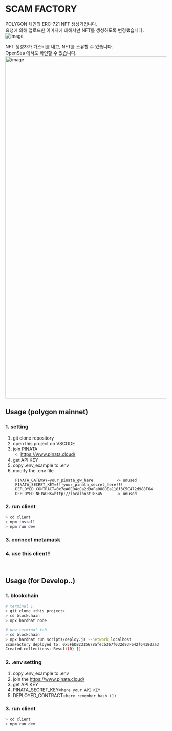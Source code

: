 # SCAM FACTORY
POLYGON 체인의 ERC-721 NFT 생성기입니다.   
요청에 의해 업로드한 이미지에 대해서만 NFT를 생성하도록 변경했습니다.    
![image](https://github.com/NTF-marketplace/scam-factory/assets/52898964/e76fb592-6488-4b73-90dd-b72ffc4fa868)

NFT 생성자가 가스비를 내고, NFT를 소유할 수 있습니다.    
OpenSea 에서도 확인할 수 있습니다.   
<img width="1066" alt="image" src="https://github.com/NTF-marketplace/scam-factory/assets/52898964/2343734c-80ce-4fc0-acf1-17b8d7bea039">


## Usage (polygon mainnet)
### 1. setting
1. git clone repository
2. open this project on VSCODE
3. join PINATA
   * https://www.pinata.cloud/
4. get API KEY
5. copy .env_example to .env
6. modify the .env file
   ```
    PINATA_GATEWAY=your_pinata_gw_here          -> unused
    PINATA_SECRET_KEY=!!!your_pinata_secret_here!!! 
    DEPLOYED_CONTRACT=0x7eA0E04cCa2d9aFa088DEa118f3C5C472d988F64
    DEPLOYED_NETWORK=http://localhost:8545      -> unused
   ```
### 2. run client
```bash
> cd client
> npm install
> npm run dev
```

### 3. connect metamask


### 4. use this client!!


<br>


## Usage (for Develop..)
### 1. blockchain
```bash
# terminal 1
> git clone <this project>
> cd blockchain
> npx hardhat node

# new terminal tab
> cd blockchain
> npx hardhat run scripts/deploy.js --network localhost
ScamFactory deployed to: 0x5FbDB2315678afecb367f032d93F642f64180aa3      <--- Remember this hash .. --- (1)
Created collections: Result(0) []
```

### 2. .env setting
1. copy .env_example to .env
2. join the https://www.pinata.cloud/
3. get API KEY
4. PINATA_SECRET_KEY=`here your API KEY`
5. DEPLOYED_CONTRACT=`here remember hash (1)`

### 3. run client
```bash
> cd client
> npm run dev
```
